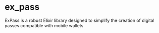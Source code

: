 # ex_pass
ExPass is a robust Elixir library designed to simplify the creation of digital passes compatible with mobile wallets
